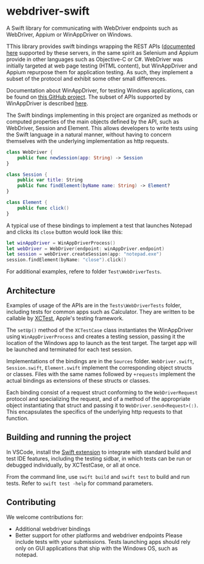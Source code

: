 # webdriver-swift

A Swift library for communicating with WebDriver endpoints such as WebDriver, Appium or WinAppDriver on Windows.

TThis library provides swift bindings wrapping the REST APIs ([documented here](https://www.selenium.dev/documentation/legacy/json_wire_protocol/) supported by these servers, in the same spirit as Selenium and Appium provide in other languages such as Objective-C or C#. WebDriver was initially targeted at web page testing (HTML content), but WinAppDriver and Appium repurpose them for application testing. As such, they implement a subset of the protocol and exhibit some other small differences. 

Documentation about WinAppDriver, for testing Windows applications, can be found on [this GitHub project](https://github.com/microsoft/WinAppDriver). The subset of APIs supported by WinAppDriver is described [here](https://github.com/microsoft/WinAppDriver/blob/master/Docs/SupportedAPIs.md).

The Swift bindings implementing in this project are organized as methods or computed properties of the main objects defined by the API, such as WebDriver, Session and Element. This allows developers to write tests using the Swift language in a natural manner, without having to concern themselves with the underlying implementation as http requests.

```swift
class WebDriver {
    public func newSession(app: String) -> Session
}

class Session {
    public var title: String
    public func findElement(byName name: String) -> Element?
}

class Element {
    public func click() 
}
```

A typical use of these bindings to implement a test that launches Notepad and clicks its `close` button would look like this:

```swift
let winAppDriver = WinAppDriverProcess()
let webDriver = WebDriver(endpoint: winAppDriver.endpoint)
let session = webDriver.createSession(app: "notepad.exe")
session.findElement(byName: "close").click()
```
For additional examples, refere to folder `Test\WebDriverTests`.

## Architecture

Examples of usage of the APIs are in the `Tests\WebDriverTests` folder, including tests for common apps such as Calculator. They are written to be callable by [XCTest](https://developer.apple.com/documentation/xctest), Apple's testing framework.

The `setUp()` method of the `XCTestCase` class instantiates the WinAppDriver using `WinAppDriverProcess` and creates a testing session, passing it the location of the Windows app to launch as the test target. The target app will be launched and terminated for each test session.

Implementations of the bindings are in the `Sources` folder. `WebDriver.swift`, `Session.swift`, `Element.swift` implement the corresponding object structs or classes. Files with the same names followed by `+requests` implement the actual bindings as extensions of these structs or classes.

Each binding consist of a request struct conforming to the `WebDriverRequest` protocol and specializing the request, and of a method of the appropriate object instantiating that struct and passing it to `WebDriver.send<Request>(:)`. This encapsulates the specifics of the underlying http requests to that function.

## Building and running the project

In VSCode, install the [Swift extension]( https://marketplace.visualstudio.com/items?itemName=sswg.swift-lang) to integrate with standard build and test IDE features, including the testing sidbar, in which tests can be run or debugged individually, by XCTestCase, or all at once.

From the command line, use `swift build` and `swift test` to build and run tests. Refer to `swift test -help` for command parameters. 

## Contributing

We welcome contributions for:
- Additional webdriver bindings
- Better support for other platforms and webdriver endpoints
Please include tests with your submissions. Tests launching apps should rely only on GUI applications that ship with the Windows OS, such as notepad.
